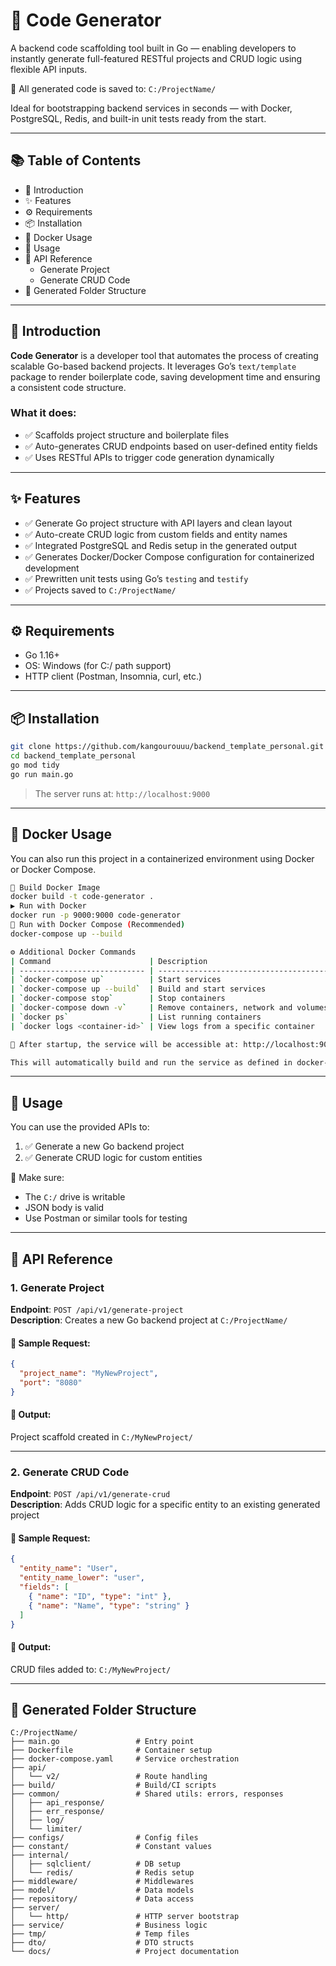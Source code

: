 # 🎉 Code Generator

A backend code scaffolding tool built in Go — enabling developers to instantly generate full-featured RESTful projects and CRUD logic using flexible API inputs.

📍 All generated code is saved to: `C:/ProjectName/`

Ideal for bootstrapping backend services in seconds — with Docker, PostgreSQL, Redis, and built-in unit tests ready from the start.

---

## 📚 Table of Contents
- 🔰 Introduction
- ✨ Features
- ⚙️ Requirements
- 📦 Installation
- 🐳 Docker Usage
- 🚀 Usage
- 🧩 API Reference
  - Generate Project
  - Generate CRUD Code
- 📁 Generated Folder Structure

---

## 🔰 Introduction

**Code Generator** is a developer tool that automates the process of creating scalable Go-based backend projects. It leverages Go’s `text/template` package to render boilerplate code, saving development time and ensuring a consistent code structure.

### What it does:
- ✅ Scaffolds project structure and boilerplate files
- ✅ Auto-generates CRUD endpoints based on user-defined entity fields
- ✅ Uses RESTful APIs to trigger code generation dynamically

---

## ✨ Features
- ✅ Generate Go project structure with API layers and clean layout
- ✅ Auto-create CRUD logic from custom fields and entity names
- ✅ Integrated PostgreSQL and Redis setup in the generated output
- ✅ Generates Docker/Docker Compose configuration for containerized development
- ✅ Prewritten unit tests using Go’s `testing` and `testify`
- ✅ Projects saved to `C:/ProjectName/`

---

## ⚙️ Requirements
- Go 1.16+
- OS: Windows (for C:/ path support)
- HTTP client (Postman, Insomnia, curl, etc.)

---

## 📦 Installation

```bash
git clone https://github.com/kangourouuu/backend_template_personal.git
cd backend_template_personal
go mod tidy
go run main.go
```

> The server runs at: `http://localhost:9000`

---

## 🐳 Docker Usage

You can also run this project in a containerized environment using Docker or Docker Compose.

```bash
🔨 Build Docker Image
docker build -t code-generator .
▶️ Run with Docker
docker run -p 9000:9000 code-generator
🧱 Run with Docker Compose (Recommended)
docker-compose up --build

⚙️ Additional Docker Commands
| Command                      | Description                                |
| ---------------------------- | ------------------------------------------ |
| `docker-compose up`          | Start services                             |
| `docker-compose up --build`  | Build and start services                   |
| `docker-compose stop`        | Stop containers                            |
| `docker-compose down -v`     | Remove containers, network and volumes     |
| `docker ps`                  | List running containers                    |
| `docker logs <container-id>` | View logs from a specific container        |

📌 After startup, the service will be accessible at: http://localhost:9000

This will automatically build and run the service as defined in docker-compose.yml.
```
---

## 🚀 Usage

You can use the provided APIs to:

1. ✅ Generate a new Go backend project
2. ✅ Generate CRUD logic for custom entities

📌 Make sure:
- The `C:/` drive is writable
- JSON body is valid
- Use Postman or similar tools for testing

---

## 🧩 API Reference

### 1. Generate Project

**Endpoint**: `POST /api/v1/generate-project`  
**Description**: Creates a new Go backend project at `C:/ProjectName/`

#### 📨 Sample Request:
```json
{
  "project_name": "MyNewProject",
  "port": "8080"
}
```

#### 📁 Output:
Project scaffold created in `C:/MyNewProject/`

---

### 2. Generate CRUD Code

**Endpoint**: `POST /api/v1/generate-crud`  
**Description**: Adds CRUD logic for a specific entity to an existing generated project

#### 📨 Sample Request:
```json
{
  "entity_name": "User",
  "entity_name_lower": "user",
  "fields": [
    { "name": "ID", "type": "int" },
    { "name": "Name", "type": "string" }
  ]
}
```

#### 📁 Output:
CRUD files added to: `C:/MyNewProject/`

---

## 📁 Generated Folder Structure

```
C:/ProjectName/
├── main.go                 # Entry point
├── Dockerfile              # Container setup
├── docker-compose.yaml     # Service orchestration
├── api/
│   └── v2/                 # Route handling
├── build/                  # Build/CI scripts
├── common/                 # Shared utils: errors, responses
│   ├── api_response/
│   ├── err_response/
│   ├── log/
│   └── limiter/
├── configs/                # Config files
├── constant/               # Constant values
├── internal/
│   ├── sqlclient/          # DB setup
│   └── redis/              # Redis setup
├── middleware/             # Middlewares
├── model/                  # Data models
├── repository/             # Data access
├── server/
│   └── http/               # HTTP server bootstrap
├── service/                # Business logic
├── tmp/                    # Temp files
├── dto/                    # DTO structs
└── docs/                   # Project documentation
```
